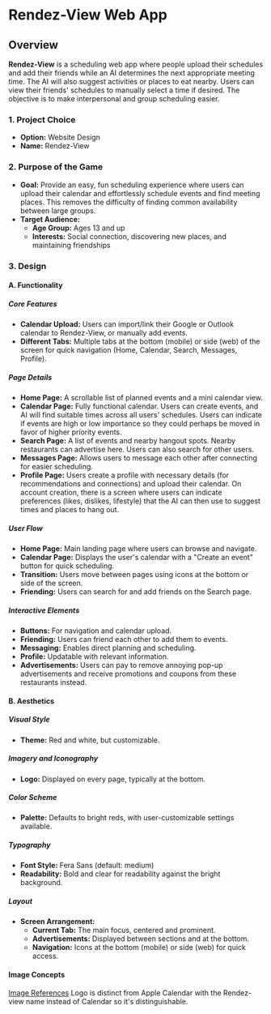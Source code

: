 # Rendez-View Web App

## Overview
**Rendez-View** is a scheduling web app where people upload their schedules and add their friends while an AI determines the next appropriate meeting time. The AI will also suggest activities or places to eat nearby. Users can view their friends' schedules to manually select a time if desired. The objective is to make interpersonal and group scheduling easier.

### 1. Project Choice
- **Option:** Website Design
- **Name:** Rendez-View

### 2. Purpose of the Game
- **Goal:** Provide an easy, fun scheduling experience where users can upload their calendar and effortlessly schedule events and find meeting places. This removes the difficulty of finding common availability between large groups.
- **Target Audience:**
  - **Age Group:** Ages 13 and up
  - **Interests:** Social connection, discovering new places, and maintaining friendships

### 3. Design

#### A. Functionality

##### Core Features
- **Calendar Upload:** Users can import/link their Google or Outlook calendar to Rendez-View, or manually add events.
- **Different Tabs:** Multiple tabs at the bottom (mobile) or side (web) of the screen for quick navigation (Home, Calendar, Search, Messages, Profile).

##### Page Details
- **Home Page:** A scrollable list of planned events and a mini calendar view.
- **Calendar Page:** Fully functional calendar. Users can create events, and AI will find suitable times across all users' schedules. Users can indicate if events are high or low importance so they could perhaps be moved in favor of higher priority events.
- **Search Page:** A list of events and nearby hangout spots. Nearby restaurants can advertise here. Users can also search for other users.
- **Messages Page:** Allows users to message each other after connecting for easier scheduling.
- **Profile Page:** Users create a profile with necessary details (for recommendations and connections) and upload their calendar. On account creation, there is a screen where users can indicate preferences (likes, dislikes, lifestyle) that the AI can then use to suggest times and places to hang out.

##### User Flow
- **Home Page:** Main landing page where users can browse and navigate.
- **Calendar Page:** Displays the user's calendar with a "Create an event" button for quick scheduling.
- **Transition:** Users move between pages using icons at the bottom or side of the screen.
- **Friending:** Users can search for and add friends on the Search page.

##### Interactive Elements
- **Buttons:** For navigation and calendar upload.
- **Friending:** Users can friend each other to add them to events.
- **Messaging:** Enables direct planning and scheduling.
- **Profile:** Updatable with relevant information.
- **Advertisements:** Users can pay to remove annoying pop-up advertisements and receive promotions and coupons from these restaurants instead. 

#### B. Aesthetics

##### Visual Style
- **Theme:** Red and white, but customizable.

##### Imagery and Iconography
- **Logo:** Displayed on every page, typically at the bottom.

##### Color Scheme
- **Palette:** Defaults to bright reds, with user-customizable settings available.

##### Typography
- **Font Style:** Fera Sans (default: medium)
- **Readability:** Bold and clear for readability against the bright background.

##### Layout
- **Screen Arrangement:**
  - **Current Tab:** The main focus, centered and prominent.
  - **Advertisements:** Displayed between sections and at the bottom.
  - **Navigation:** Icons at the bottom (mobile) or side (web) for quick access.

#### Image Concepts
[Image References](https://imgur.com/a/rPhqEjC)
Logo is distinct from Apple Calendar with the Rendez-view name instead of Calendar so it's distinguishable.